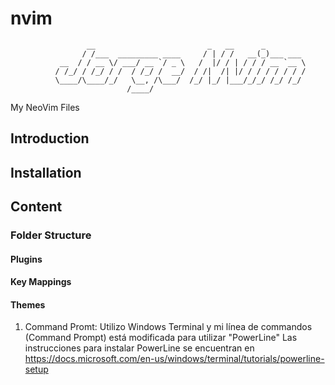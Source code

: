 # nvim

                     __                         _   __      _         
                    / /___  _________ ____     / | / /   __(_)___ ___ 
               __  / / __ \/ ___/ __ `/ _ \   /  |/ / | / / / __ `__ \
              / /_/ / /_/ / /  / /_/ /  __/  / /|  /| |/ / / / / / / /
              \____/\____/_/   \__, /\___/  /_/ |_/ |___/_/_/ /_/ /_/ 
                              /____/                                  
My NeoVim Files

## Introduction

## Installation

## Content

### Folder Structure

#### Plugins

#### Key Mappings

#### Themes

1. Command Promt:
    Utilizo Windows Terminal y mi línea de commandos (Command Prompt) está modificada para utilizar "PowerLine"
    Las instrucciones para instalar PowerLine se encuentran en https://docs.microsoft.com/en-us/windows/terminal/tutorials/powerline-setup


